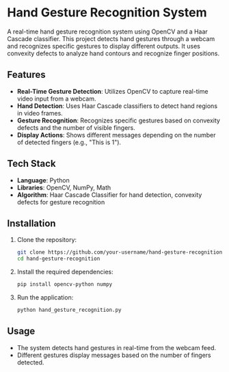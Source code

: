 
# Hand Gesture Recognition System

A real-time hand gesture recognition system using OpenCV and a Haar Cascade classifier. This project detects hand gestures through a webcam and recognizes specific gestures to display different outputs. It uses convexity defects to analyze hand contours and recognize finger positions.

## Features

- **Real-Time Gesture Detection**: Utilizes OpenCV to capture real-time video input from a webcam.
- **Hand Detection**: Uses Haar Cascade classifiers to detect hand regions in video frames.
- **Gesture Recognition**: Recognizes specific gestures based on convexity defects and the number of visible fingers.
- **Display Actions**: Shows different messages depending on the number of detected fingers (e.g., "This is 1").

## Tech Stack

- **Language**: Python
- **Libraries**: OpenCV, NumPy, Math
- **Algorithm**: Haar Cascade Classifier for hand detection, convexity defects for gesture recognition

## Installation

1. Clone the repository:
    ```bash
    git clone https://github.com/your-username/hand-gesture-recognition.git
    cd hand-gesture-recognition
    ```

2. Install the required dependencies:
    ```bash
    pip install opencv-python numpy
    ```

3. Run the application:
    ```bash
    python hand_gesture_recognition.py
    ```

## Usage

- The system detects hand gestures in real-time from the webcam feed.
- Different gestures display messages based on the number of fingers detected.

